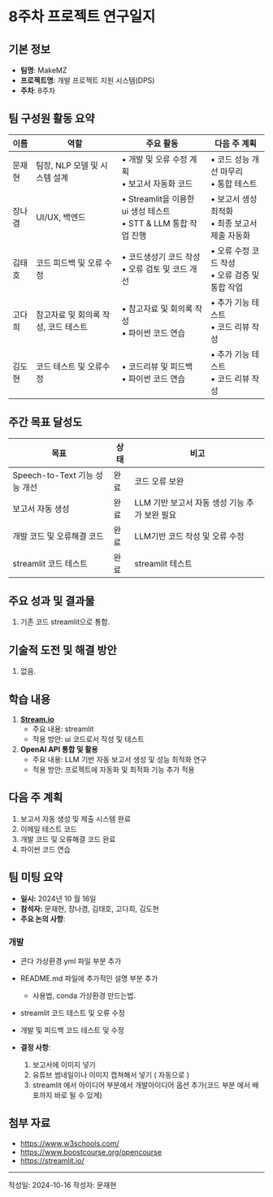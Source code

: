 # 8주차 프로젝트 연구일지

## 기본 정보

- **팀명**: MakeMZ
- **프로젝트명**: 개발 프로젝트 지원 시스템(DPS)
- **주차**: 8주차

## 팀 구성원 활동 요약

| 이름   | 역할                                 | 주요 활동                                                           | 다음 주 계획                                        |
| ------ | ------------------------------------ | ------------------------------------------------------------------- | --------------------------------------------------- |
| 문재현 | 팀장, NLP 모델 및 시스템 설계        | • 개발 및 오류 수정 계획 <br> • 보고서 자동화 코드                  | • 코드 성능 개선 마무리 <br> • 통합 테스트          |
| 장나겸 | UI/UX, 백엔드                        | • Streamlit을 이용한 ui 생성 테스트 <br> • STT & LLM 통합 작업 진행 | • 보고서 생성 최적화 <br> • 최종 보고서 제출 자동화 |
| 김태호 | 코드 피드백 및 오류 수정             | • 코드생성기 코드 작성 <br> • 오류 검토 및 코드 개선                | • 오류 수정 코드 작성 <br> • 오류 검증 및 통합 작업 |
| 고다희 | 참고자료 및 회의록 작성, 코드 테스트 | • 참고자료 및 회의록 작성 <br> • 파이썬 코드 연습                   | • 추가 기능 테스트 <br> • 코드 리뷰 작성            |
| 김도현 | 코드 테스트 및 오류수정              | • 코드리뷰 및 피드백 <br> • 파이썬 코드 연습                        | • 추가 기능 테스트 <br> • 코드 리뷰 작성            |

## 주간 목표 달성도

| 목표                               | 상태   | 비고                                          |
| ---------------------------------- | ------ | --------------------------------------------- |
| Speech-to-Text 기능 성능 개선      | 완료   | 코드 오류 보완           |
| 보고서 자동 생성 | 완료 | LLM 기반 보고서 자동 생성 기능 추가 보완 필요 |
| 개발 코드 및 오류해결 코드         | 완료 | LLM기반 코드 작성 및 오류 수정                |
| streamlit 코드 테스트              | 완료 | streamlit 테스트                              |

## 주요 성과 및 결과물

1. 기존 코드 streamlit으로 통합.

## 기술적 도전 및 해결 방안

1. 없음.

## 학습 내용

1. **[Stream.io](https://streamlit.io/)**
   - 주요 내용: streamlit
   - 적용 방안: ui 코드로서 작성 및 테스트
2. **OpenAI API 통합 및 활용**
   - 주요 내용: LLM 기반 자동 보고서 생성 및 성능 최적화 연구
   - 적용 방안: 프로젝트에 자동화 및 최적화 기능 추가 적용

## 다음 주 계획

1. 보고서 자동 생성 및 제출 시스템 완료
2. 이메일 테스트 코드
3. 개발 코드 및 오류해결 코드 완료
4. 파이썬 코드 연습

## 팀 미팅 요약

- **일시:** 2024년 10 월 16일
- **참석자:** 문재현, 장나겸, 김태호, 고다희, 김도현
- **주요 논의 사항**:

### 개발

- 콘다 가상환경 yml 파일 부분 추가
- README.md 파일에 추가적인 설명 부분 추가
  - 사용법, conda 가상환경 만드는법.
- streamlit 코드 테스트 및 오류 수정
- 개발 및 피드백 코드 테스트 및 수정


- **결정 사항**:
  1. 보고서에 이미지 넣기
  2. 유튜브 썸네일이나 이미지 캡쳐해서 넣기 ( 자동으로 )
  3. streamlit 에서 아이디어 부분에서 개발아이디어 옵션 추가(코드 부분 에서 배포까지 바로 될 수 있게)
   

## 첨부 자료

- https://www.w3schools.com/
- https://www.boostcourse.org/opencourse
- https://streamlit.io/

---

작성일: 2024-10-16
작성자: 문재현
